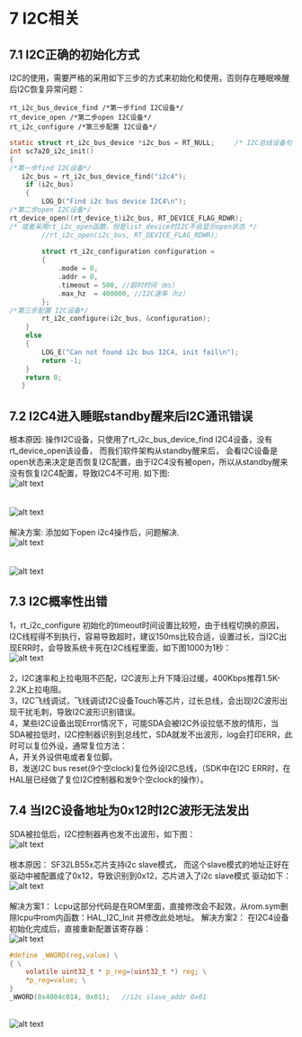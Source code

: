 # 7 I2C相关
## 7.1 I2C正确的初始化方式
I2C的使用，需要严格的采用如下三步的方式来初始化和使用，否则存在睡眠唤醒后I2C恢复异常问题：
```
rt_i2c_bus_device_find /*第一步find I2C设备*/
rt_device_open /*第二步open I2C设备*/
rt_i2c_configure /*第三步配置 I2C设备*/
```
```c
static struct rt_i2c_bus_device *i2c_bus = RT_NULL;     /* I2C总线设备句柄 */
int sc7a20_i2c_init()
{
/*第一步find I2C设备*/
   i2c_bus = rt_i2c_bus_device_find("i2c4");
    if (i2c_bus)
    {
        LOG_D("Find i2c bus device I2C4\n");
/*第二步open I2C设备*/
rt_device_open((rt_device_t)i2c_bus, RT_DEVICE_FLAG_RDWR);
/* 或者采用rt_i2c_open函数，但是list_device时I2C不会显示open状态 */
	   	//rt_i2c_open(i2c_bus, RT_DEVICE_FLAG_RDWR);
 
		struct rt_i2c_configuration configuration =
        {
            .mode = 0,
            .addr = 0,
            .timeout = 500, //超时时间（ms）
            .max_hz  = 400000, //I2C速率（hz）
        };
/*第三步配置 I2C设备*/
        rt_i2c_configure(i2c_bus, &configuration);
    }
    else
    {
        LOG_E("Can not found i2c bus I2C4, init fail\n");
        return -1;
    }
    return 0;
   }
```   
## 7.2 I2C4进入睡眠standby醒来后I2C通讯错误
根本原因: 操作I2C设备，只使用了rt_i2c_bus_device_find I2C4设备，没有rt_device_open该设备，
而我们软件架构从standby醒来后， 会看I2C设备是open状态来决定是否恢复I2C配置，由于I2C4没有被open，所以从standby醒来没有恢复I2C4配置，导致I2C4不可用.
如下图:
<br>![alt text](./assets/i2c/i2c001.png)<br>  
<br>![alt text](./assets/i2c/i2c002.png)<br>   
解决方案:
添加如下open i2c4操作后，问题解决.
<br>![alt text](./assets/i2c/i2c003.png)<br>    
<br>![alt text](./assets/i2c/i2c004.png)<br>  

## 7.3 I2C概率性出错
1，rt_i2c_configure 初始化的timeout时间设置比较短，由于线程切换的原因，I2C线程得不到执行，容易导致超时，建议150ms比较合适，设置过长，当I2C出现ERR时，会导致系统卡死在I2C线程里面，如下图1000为1秒：
<br>![alt text](./assets/i2c/i2c005.png)<br>   
2，I2C速率和上拉电阻不匹配，I2C波形上升下降沿过缓，400Kbps推荐1.5K-2.2K上拉电阻。<br>
3，I2C飞线调试，飞线调试I2C设备Touch等芯片，过长总线，会出现I2C波形出现干扰毛刺，导致I2C波形识别错误。<br>
4，某些I2C设备出现Error情况下，可能SDA会被I2C外设拉低不放的情形，当SDA被拉低时，I2C控制器识别到总线忙，SDA就发不出波形，log会打印ERR，此时可以复位外设，通常复位方法：<br>
A，开关外设供电或者复位脚。<br>
B，发送I2C bus reset(9个空clock)复位外设I2C总线，（SDK中在I2C ERR时，在HAL层已经做了复位I2C控制器和发9个空clock的操作）。<br>

## 7.4 当I2C设备地址为0x12时I2C波形无法发出
SDA被拉低后，I2C控制器再也发不出波形，如下图：
<br>![alt text](./assets/i2c/i2c006.png)<br>   
根本原因：
SF32LB55x芯片支持i2c slave模式，
而这个slave模式的地址正好在驱动中被配置成了0x12，导致识别到0x12，芯片进入了i2c slave模式
驱动如下：
<br>![alt text](./assets/i2c/i2c007.png)<br>   
解决方案1：
Lcpu这部分代码是在ROM里面，直接修改会不起效，从rom.sym删除lcpu中rom内函数：HAL_I2C_Init
并修改此处地址。
解决方案2：
在I2C4设备初始化完成后，直接重新配置该寄存器：
<br>![alt text](./assets/i2c/i2c008.png)<br> 
```c
#define _WWORD(reg,value) \
{ \
    volatile uint32_t * p_reg=(uint32_t *) reg; \
    *p_reg=value; \
}
_WWORD(0x4004c014, 0x01);   //i2c slave_addr 0x01
``` 
<br>![alt text](./assets/i2c/i2c009.png)<br>   